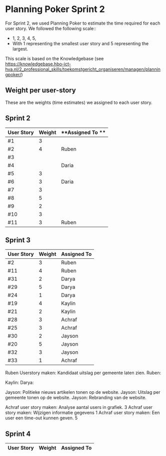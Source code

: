 # Planning Poker Sprint 2
For Sprint 2, we used Planning Poker to estimate the time required for each user story. We followed the following scale::

- 1, 2, 3, 4, 5, 
- With 1 representing the smallest user story and 5 representing the largest.

This scale is based on the Knowledgebase (see https://knowledgebase.hbo-ict-hva.nl/2_professional_skills/toekomstgericht_organiseren/managen/planningpoker/)

## Weight per user-story
These are the weights (time estimates) we assigned to each user story.
## Sprint 2

| **User Story** | **Weight** | **Assigned To  ** |
|----------------|------------|-------------------|
| #1             | 3          |                   |
| #2             | 4          | Ruben             |
| #3             |            |                   |
| #4             |            | Daria             |
| #5             | 3          |                   |
| #6             | 3          | Daria             |
| #7             | 3          |                   |
| #8             | 5          |                   |
| #9             | 2          |                   |
| #10            | 3          |                   |
| #11            | 3          | Ruben             |


## Sprint 3

| **User Story** | **Weight** | **Assigned To** |
|----------------|------------|-----------------|
| #2             | 3          | Ruben           |
| #11            | 4          | Ruben           |
| #31            | 2          | Darya           |
| #29            | 5          | Darya           |
| #24            | 1          | Darya           |
| #19            | 4          | Kaylin          |
| #21            | 2          | Kaylin          |
| #28            | 3          | Achraf          |
| #25            | 3          | Achraf          |
| #30            | 2          | Jayson          |
| #20            | 5          | Jayson          |
| #32            | 3          | Jayson          |
| #33            | 1          | Achraf          |

Ruben Userstory maken: Kandidaat uitslag per gemeente laten zien.
Ruben:

Kaylin:
Darya:

Jayson: Politieke nieuws artikelen tonen op de website.
Jayson: Uitslag per gemeente tonen op de website.
Jayson: Rebranding van de website.


Achraf user story maken: Analyse aantal users in grafiek. 3
Achraf user story maken: Wijzigen informatie gegevens 1
Achraf user story maken: Een user een time-out kunnen geven. 5

## Sprint 4
| **User Story** | **Weight** | **Assigned To** |
|----------------|------------|-----------------|
